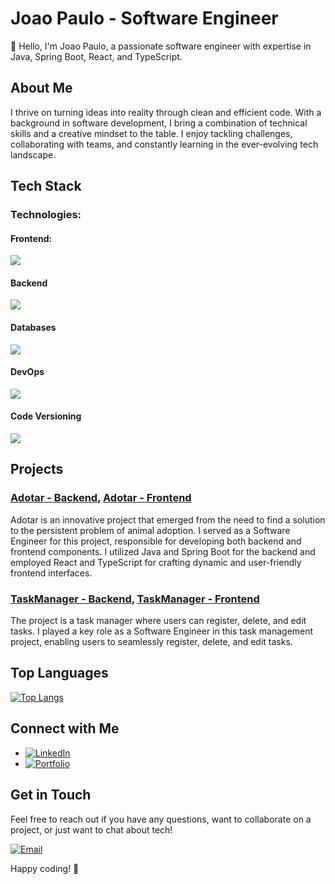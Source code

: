 # Joao Paulo - Software Engineer

👋 Hello, I'm Joao Paulo, a passionate software engineer with expertise in Java, Spring Boot, React, and TypeScript.

## About Me

I thrive on turning ideas into reality through clean and efficient code. With a background in software development, I bring a combination of technical skills and a creative mindset to the table. I enjoy tackling challenges, collaborating with teams, and constantly learning in the ever-evolving tech landscape.

## Tech Stack

### **Technologies:**

#### **Frontend**:
![](https://skillicons.dev/icons?i=react,typescript,redux,bootstrap,materialui,tailwindcss,sass,axios)
#### **Backend**
![](https://skillicons.dev/icons?i=java,spring)
#### **Databases**
![](https://skillicons.dev/icons?i=mysql,postgresql,mongodb)
#### **DevOps**
![](https://skillicons.dev/icons?i=docker)
#### **Code Versioning**
![](https://skillicons.dev/icons?i=git,github)
  
## Projects

### [Adotar - Backend](https://github.com/jpcchaves/adotar-back), [Adotar - Frontend](https://github.com/jpcchaves/adotar-front)

Adotar is an innovative project that emerged from the need to find a solution to the persistent problem of animal adoption.
I served as a Software Engineer for this project, responsible for developing both backend and frontend components. I utilized Java and Spring Boot for the backend and employed React and TypeScript for crafting dynamic and user-friendly frontend interfaces. 

### [TaskManager - Backend](https://github.com/jpcchaves/taskmanager-back), [TaskManager - Frontend](https://github.com/jpcchaves/taskmanager-front_v2)

The project is a task manager where users can register, delete, and edit tasks.
I played a key role as a Software Engineer in this task management project, enabling users to seamlessly register, delete, and edit tasks. 

## Top Languages

[![Top Langs](https://github-readme-stats.vercel.app/api/top-langs/?username=jpcchaves&theme=tokyonight&exclude_repo=adotar-front,portfolio-nextjs,promise-all,chakraui-custom-components)](https://github.com/jpcchaves)

## Connect with Me

- [![LinkedIn](https://img.shields.io/badge/linkedin-%230077B5.svg?style=for-the-badge&logo=linkedin&logoColor=white)
](https://www.linkedin.com/in/joaopaulo-chaves/)
- [![Portfolio](https://img.shields.io/badge/Portfolio-%23000000.svg?style=for-the-badge&logo=firefox&logoColor=#FF7139)
](https://jpcchaves-dev.netlify.app/)

## Get in Touch

Feel free to reach out if you have any questions, want to collaborate on a project, or just want to chat about tech!

[![Email](https://img.shields.io/badge/Email-D14836?style=for-the-badge&logo=gmail&logoColor=white)
](jpcchaves@outlook.com)

Happy coding! 🚀
